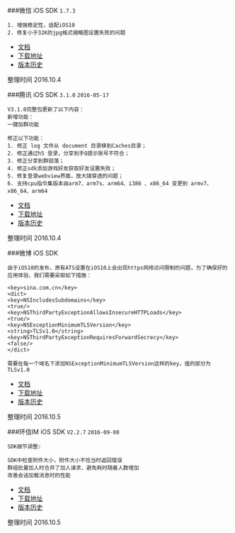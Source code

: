 
###微信 iOS SDK `1.7.3`
```
1. 增强稳定性，适配iOS10
2. 修复小于32K的jpg格式缩略图设置失败的问题
```
- [文档][wechat_ios_api]
- [下载地址][wechat_ios_download] 
- [版本历史][wechat_ios_version]

整理时间 2016.10.4

###腾讯 iOS SDK `3.1.0` `2016-05-17`
```
V3.1.0完整包更新了以下内容：
新增功能：
一键加群功能

修正以下功能：
1. 修正 log 文件从 document 目录移到Caches目录；
2. 修正通过h5 登录，分享到手Q提示账号不符合；
3. 修正分享到群部落；
4. 修正sdk添加游戏好友获取好友设置失败；
5. 修复登录webview界面，放大镜穿透的问题；
6. 支持cpu指令集版本由arm7、arm7s、arm64、i386 、x86_64 变更到 armv7、x86_64、arm64
```

- [文档][qq_ios_api]
- [下载地址][qq_ios_download] 
- [版本历史][qq_ios_version]

整理时间 2016.10.4

###微博 iOS SDK
```
由于iOS10的发布，原有ATS设置在iOS10上会出现https网络访问限制的问题，为了确保好的应用体验，我们需要采取如下措施：

<key>sina.com.cn</key>
<dict>
<key>NSIncludesSubdomains</key>
<true/>
<key>NSThirdPartyExceptionAllowsInsecureHTTPLoads</key>
<true/>
<key>NSExceptionMinimumTLSVersion</key>
<string>TLSv1.0</string>
<key>NSThirdPartyExceptionRequiresForwardSecrecy</key>
<false/>
</dict>

需要在每一个域名下添加NSExceptionMinimumTLSVersion这样的key，值的部分为TLSv1.0
```
- [文档][weibo_ios_api]
- [下载地址][weibo_ios_download] 
- [版本历史][weibo_ios_version]

整理时间 2016.10.5

###环信IM iOS SDK `V2.2.7` `2016-09-08`
```
SDK细节调整:

SDK中检查附件大小，附件大小不恰当时返回错误
群组批量加人时合并了加人请求，避免耗时随着人数增加
改善会话加载消息时的性能
```
- [文档][easemob_ios_api]
- [下载地址][easemob_ios_download] 
- [版本历史][easemob_ios_version]

整理时间 2016.10.5





[wechat_ios_api]: https://open.weixin.qq.com/cgi-bin/showdocument?action=dir_list&t=resource/res_list&verify=1&id=1417694084&token=&lang=zh_CN
[wechat_ios_download]: https://open.weixin.qq.com/cgi-bin/showdocument?action=dir_list&t=resource/res_list&verify=1&id=open1419319164&token=&lang=zh_CN
[wechat_ios_version]: https://github.com/github-xiaogang/ApiDocument/blob/master/wechat/ios/version.txt


[qq_ios_api]: http://wiki.open.qq.com/wiki/IOS_API%E8%B0%83%E7%94%A8%E8%AF%B4%E6%98%8E
[qq_ios_download]: http://wiki.open.qq.com/wiki/mobile/SDK%E4%B8%8B%E8%BD%BD
[qq_ios_version]: http://wiki.open.qq.com/wiki/IOS_API%E8%B0%83%E7%94%A8%E8%AF%B4%E6%98%8E

[weibo_ios_api]: http://open.weibo.com/wiki/IOS_SDK
[weibo_ios_download]: https://github.com/sinaweibosdk/weibo_ios_sdk
[weibo_ios_version]: https://github.com/sinaweibosdk/weibo_ios_sdk

[easemob_ios_api]: http://docs.easemob.com/start/300iosclientintegration/10prepareforsdkimport
[easemob_ios_download]: http://www.easemob.com/download/im
[easemob_ios_version]: http://docs.easemob.com/start/300iosclientintegration/110release_note



















